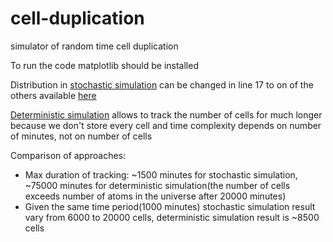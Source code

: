 # cell-duplication
simulator of random time cell duplication

To run the code matplotlib should be installed

Distribution in [stochastic simulation](https://github.com/margogeo/cell-duplication/blob/main/cells.py) can be changed in line 17 to on of the others available [here](https://docs.python.org/3/library/random.html#random.betavariate)

[Deterministic simulation](https://github.com/margogeo/cell-duplication/blob/main/determCells.py) allows to track the number of cells for much longer because we don't store every cell and time complexity depends on number of minutes, not on number of cells

Comparison of approaches:
- Max duration of tracking: ~1500 minutes for stochastic simulation, ~75000 minutes for deterministic simulation(the number of cells exceeds number of atoms in the universe after 20000 minutes)
- Given the same time period(1000 minutes) stochastic simulation result vary from 6000 to 20000 cells, deterministic simulation result is ~8500 cells

